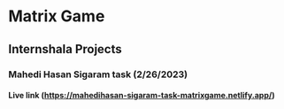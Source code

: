 # Matrix Game

## Internshala Projects

### Mahedi Hasan Sigaram task (2/26/2023)

#### Live link (https://mahedihasan-sigaram-task-matrixgame.netlify.app/)
